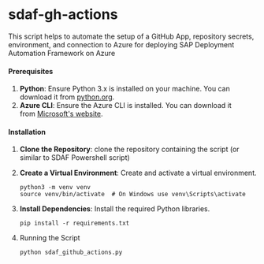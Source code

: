 # sdaf-gh-actions

This script helps to automate the setup of a GitHub App, repository secrets, environment, and connection to Azure for deploying SAP Deployment Automation Framework on Azure

#### Prerequisites

1. **Python**: Ensure Python 3.x is installed on your machine. You can download it from [python.org](vscode-file://vscode-app/Applications/Visual%20Studio%20Code.app/Contents/Resources/app/out/vs/code/electron-sandbox/workbench/workbench.html).
2. **Azure CLI**: Ensure the Azure CLI is installed. You can download it from [Microsoft's website](vscode-file://vscode-app/Applications/Visual%20Studio%20Code.app/Contents/Resources/app/out/vs/code/electron-sandbox/workbench/workbench.html).

#### Installation

1. **Clone the Repository**: clone the repository containing the script (or similar to SDAF Powershell script)
2. **Create a Virtual Environment**: Create and activate a virtual environment.

    `python3 -m venv venv`
    `source venv/bin/activate  # On Windows use venv\Scripts\activate`

3. **Install Dependencies**: Install the required Python libraries.

	`pip install -r requirements.txt`

4. Running the Script

	`python sdaf_github_actions.py`

